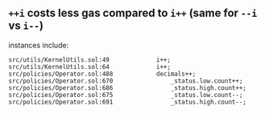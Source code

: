 ## `++i` costs less gas compared to `i++` (same for `--i` vs `i--`)
instances include:

```
src/utils/KernelUtils.sol:49             i++;
src/utils/KernelUtils.sol:64             i++;
src/policies/Operator.sol:488            decimals++;
src/policies/Operator.sol:670                _status.low.count++;
src/policies/Operator.sol:686                _status.high.count++;
src/policies/Operator.sol:675                _status.low.count--;
src/policies/Operator.sol:691                _status.high.count--;
```
